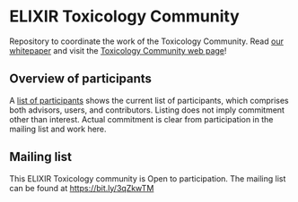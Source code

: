 # ELIXIR Toxicology Community

Repository to coordinate the work of the Toxicology Community. Read [our whitepaper](https://f1000research.com/articles/10-1129) and visit the [Toxicology Community web page](https://elixir-europe.org/communities/toxicology)!

## Overview of participants

A [list of participants](https://github.com/egonw/ELIXIR-Tox/blob/master/participants.tsv) shows the current list
of participants, which comprises both advisors, users, and contributors.
Listing does not imply commitment other than interest. Actual commitment is clear from participation in the mailing
list and work here.

## Mailing list

This ELIXIR Toxicology community is Open to participation. The mailing list can be found at https://bit.ly/3qZkwTM

